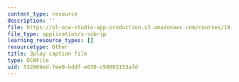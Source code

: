 ```yaml
---
content_type: resource
description: ''
file: https://ol-ocw-studio-app-production.s3.amazonaws.com/courses/18-01sc-single-variable-calculus-fall-2010/532869ed7ee0bddfe030c90003153afd_YN7k_bXXggY.srt
file_type: application/x-subrip
learning_resource_types: []
resourcetype: Other
title: 3play caption file
type: OCWFile
uid: 532869ed-7ee0-bddf-e030-c90003153afd
---
```

